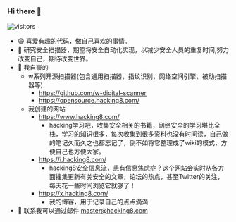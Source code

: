 ### Hi there 👋
![visitors](https://visitor-badge.glitch.me/badge?page_id=boy-hack.visitor-badge)

<!--
**boy-hack/boy-hack** is a ✨ _special_ ✨ repository because its `README.md` (this file) appears on your GitHub profile.

Here are some ideas to get you started:

- 🔭 I’m currently working on ...
- 🌱 I’m currently learning ...
- 👯 I’m looking to collaborate on ...
- 🤔 I’m looking for help with ...
- 💬 Ask me about ...
- 📫 How to reach me: ...
- 😄 Pronouns: ...
- ⚡ Fun fact: ...
-->
- 😄 喜爱有趣的代码，做自己喜欢的事情。
- 🔭 研究安全扫描器，期望将安全自动化实现，以减少安全人员的重复时间,努力改变自己，期待改变世界。
- 🤔 我自豪的
  - w系列开源扫描器(包含通用扫描器，指纹识别，网络空间引擎，被动扫描器等)
    - https://github.com/w-digital-scanner
    - https://opensource.hacking8.com/
  - 我创建的网站
    - https://www.hacking8.com/
      - hacking学习吧，收集安全相关的书籍，网络安全的学习堪比全栈，学习的知识很多，每次收集到很多资料也没有时间读，自己做的笔记久而久之也都忘记了，倒不如将它整理成了wiki的模式，方便自己也方便大家。
    - https://i.hacking8.com/
      - hacking8安全信息流，患有信息焦虑症？这个网站会实时从各方面搜集更新有关安全的文章，论坛的热点，甚至Twitter的关注，每天花一些时间浏览它就够了！
    - https://x.hacking8.com/
      - 我的博客，用于记录自己的点点滴滴
- 💬 联系我可以通过邮件 master@hacking8.com
